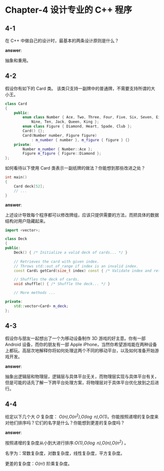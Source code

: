 # Chapter-4 设计专业的 C++ 程序

## 4-1

在 C++ 中做自己的设计时，最基本的两条设计原则是什么？

**answer**:

抽象和重用。

## 4-2

假设你有如下的 Card 类。 该类只支持一副牌中的普通牌，不需要支持所谓的大小王。

```c++
class Card
{
    public:
        enum class Number { Ace, Two, Three, Four, Five, Six, Seven, Eight,
            Nine, Ten, Jack, Queen, King };
        enum class Figure { Diamond, Heart, Spade, Club };
        Card() {};
        Card(Number number, Figure figure)
            : m_number { number }, m_figure { figure } {}
    private:
        Number m_number { Number::Ace };
        Figure m_figure { Figure::Diamond };
};
```

如何看待以下使用 Card 类表示一副纸牌的做法？你能想到那些改进之处？

```c++
int main()
{
    Card deck[52];
    // ...
}
```

**answer**:

上述设计导致每个程序都可以修改牌组，应该只提供需要的方法，而把具体的数据结构对用户隐藏起来。

```c++
import <vector>;

class Deck
{
public:
    Deck() { /* Initialize a valid deck of cards... */ }
        
    // Retrieves the card with given index.
    // Throws std::out_of_range if index is an invalid index.
    const Card& getCard(size_t index) const { /* Validate index and return the card with given index... */ }

    // Shuffles the deck of cards.
    void shuffle() { /* Shuffle the deck... */ }

    // More methods ...

private:
    std::vector<Card> m_deck;
};
```

## 4-3

假设你与朋友一起想出了一个为移动设备制作 3D 游戏的好主意。你有一部 Android 设备，而你的朋友有一部 Apple iPhone，当然你希望游戏能在两种设备上都玩。高层次地解释你将如何处理这两个不同的移动平台，以及如何准备开始游戏开发。

**answer**:

抽象出逻辑层和物理层，逻辑层与具体平台无关，而物理层实现与具体平台有关，但是可能的话先了解一下跨平台处理方案，将物理层对于具体平台优化放到之后进行。

## 4-4

给定以下几个大 *O* 复杂度： *O(n),O($n^2$),O($\log$ n),O(1)*。你能按照递增的复杂度来对他们排序吗？它们的名字是什么？你能想到更差的复杂度吗？

**answer**:

按照递增的复杂度从小到大进行排序:*O(1),O($\log$ n),O(n),O($n^2$)* 。

名字为：常数复杂度，对数复杂度，线性复杂度，平方复杂度。

更差的复杂度：*O(n!)* 阶乘复杂度。